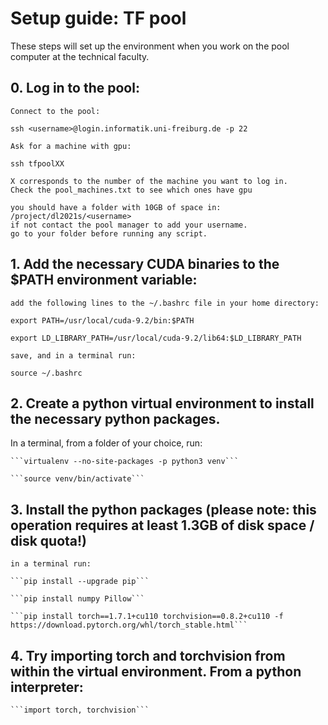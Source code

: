 # Setup guide: TF pool
These steps will set up the environment when you work on the pool computer at the technical faculty.
## 0. Log in to the pool:

    Connect to the pool:
    
    ssh <username>@login.informatik.uni-freiburg.de -p 22 
    
    Ask for a machine with gpu:
    
    ssh tfpoolXX
    
    X corresponds to the number of the machine you want to log in. 
    Check the pool_machines.txt to see which ones have gpu
    
    you should have a folder with 10GB of space in: /project/dl2021s/<username> 
    if not contact the pool manager to add your username.
    go to your folder before running any script.
    
## 1. Add the necessary CUDA binaries to the $PATH environment variable:

    add the following lines to the ~/.bashrc file in your home directory:

    export PATH=/usr/local/cuda-9.2/bin:$PATH

    export LD_LIBRARY_PATH=/usr/local/cuda-9.2/lib64:$LD_LIBRARY_PATH
    
    save, and in a terminal run:
    
    source ~/.bashrc

## 2. Create a python virtual environment to install the necessary python packages.
In a terminal, from a folder of your choice, run:

    ```virtualenv --no-site-packages -p python3 venv```
    
    ```source venv/bin/activate```

## 3. Install the python packages (please note: this operation requires at least 1.3GB of disk space / disk quota!)

    in a terminal run:
    
    ```pip install --upgrade pip```
    
    ```pip install numpy Pillow```
    
    ```pip install torch==1.7.1+cu110 torchvision==0.8.2+cu110 -f https://download.pytorch.org/whl/torch_stable.html```
    

## 4. Try importing torch and torchvision from within the virtual environment. From a python interpreter:

    ```import torch, torchvision```
    
